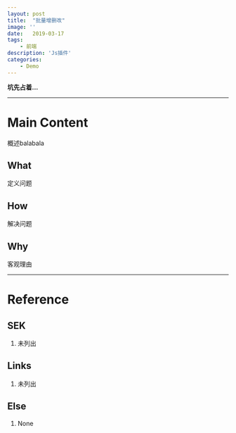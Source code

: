 ```yaml
---
layout: post
title:  "批量增删改"
image: ''
date:   2019-03-17
tags:
    - 前端
description: 'Js插件'
categories:
    - Demo
---
```


**坑先占着...**

---
# Main Content
概述balabala
## What
定义问题

## How
解决问题

## Why
客观理由


---
# Reference
## SEK
1. 未列出

## Links
1. 未列出

## Else
1. None
